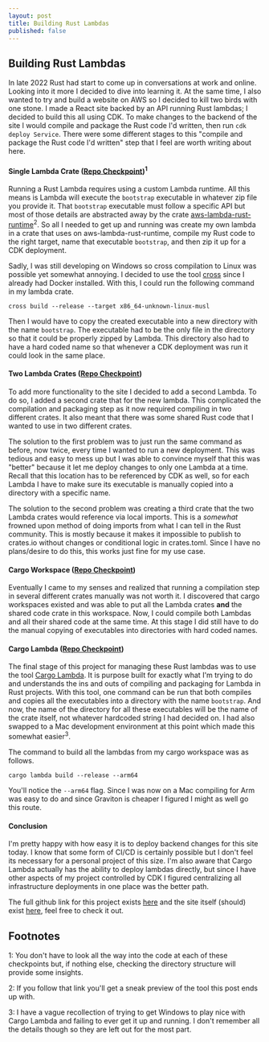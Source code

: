 ```yaml
---
layout: post
title: Building Rust Lambdas
published: false
---
```


## Building Rust Lambdas

In late 2022 Rust had start to come up in conversations at work and  online. Looking into it more I decided to dive into learning it. At the same time, I also wanted to try and build a website on AWS so I decided to kill two birds with one stone. I made a React site backed by an API running Rust lambdas; I decided to build this all using CDK. To make changes to the backend of the site I would compile and package the Rust code I'd written, then run `cdk deploy Service`. There were some different stages to this "compile and package the Rust code I'd written" step that I feel are worth writing about here. 

#### Single Lambda Crate ([Repo Checkpoint](https://github.com/jtk5aw/random-image-site/tree/16292677aee507dbff537c94a03d854320e33c55))<sup>1</sup>

Running a Rust Lambda requires using a custom Lambda runtime. All this means is Lambda will execute the `bootstrap` executable in whatever zip file you provide it. That `bootstrap` executable must follow a specific API but most of those details are abstracted away by the crate [aws-lambda-rust-runtime](https://github.com/awslabs/aws-lambda-rust-runtime)<sup>2</sup>. So all I needed to get up and running was create my own lambda in a crate that uses on aws-lambda-rust-runtime, compile my Rust code to the right target, name that executable `bootstrap`, and then zip it up for a CDK deployment. 

Sadly, I was still developing on Windows so cross compilation to Linux was possible yet somewhat annoying. I decided to use the tool [cross](https://github.com/cross-rs/cross) since I already had Docker installed. With this, I could run the following command in my lambda crate. 
```shell
cross build --release --target x86_64-unknown-linux-musl
``` 
Then I would have to copy the created executable into a new directory with the name `bootstrap`. The executable had to be the only file in the directory so that it could be properly zipped by Lambda. This directory also had to have a hard coded name so that whenever a CDK deployment was run it could look in the same place. 

#### Two Lambda Crates ([Repo Checkpoint](https://github.com/jtk5aw/random-image-site/tree/75d28168a54341fe226dcddbd08c51944daeee7d))

To add more functionality to the site I decided to add a second Lambda. To do so, I added a second crate that for the new lambda. This complicated the compilation and packaging step as it now required compiling in two different crates. It also meant that there was some shared Rust code that I wanted to use in two different crates. 

The solution to the first problem was to just run the same command as before, now twice, every time I wanted to run a new deployment. This was tedious and easy to mess up but I was able to convince myself that this was "better" because it let me deploy changes to only one Lambda at a time. Recall that this location has to be referenced by CDK as well, so for each Lambda I have to make sure its executable is manually copied into a directory with a specific name. 

The solution to the second problem was creating a third crate that the two Lambda crates would reference via local imports. This is a *somewhat* frowned upon method of doing imports from what I can tell in the Rust community. This is mostly because it makes it impossible to publish to crates.io without changes or conditional logic in crates.toml. Since I have no plans/desire to do this, this works just fine for my use case. 

#### Cargo Workspace ([Repo Checkpoint](https://github.com/jtk5aw/random-image-site/tree/fcff5dd556edd8a07d40348899da1821339fc3f1))

Eventually I came to my senses and realized that running a compilation step in several different crates manually was not worth it. I discovered that cargo workspaces existed and was able to put all the Lambda crates **and** the shared code crate in this workspace. Now, I could compile both Lambdas and all their shared code at the same time. At this stage I did still have to do the manual copying of executables into directories with hard coded names. 

#### Cargo Lambda ([Repo Checkpoint](https://github.com/jtk5aw/random-image-site/tree/9e8a1bbe8884cc7c9f018c19659bca1920ce3a27))

The final stage of this project for managing these Rust lambdas was to use the tool [Cargo Lambda](https://www.cargo-lambda.info/). It is purpose built for exactly what I'm trying to do and understands the ins and outs of compiling and packaging for Lambda in Rust projects. With this tool, one command can be run that both compiles and copies all the executables into a directory with the name `bootstrap`. And now, the name of the directory for all these executables will be the name of the crate itself, not whatever hardcoded string I had decided on. I had also swapped to a Mac development environment at this point which made this somewhat easier<sup>3</sup>.

The command to build all the lambdas from my cargo workspace was as follows. 
```shell
cargo lambda build --release --arm64
```
You'll notice the `--arm64` flag. Since I was now on a Mac compiling for Arm was easy to do and since Graviton is cheaper I figured I might as well go this route. 

#### Conclusion

I'm pretty happy with how easy it is to deploy backend changes for this site today. I know that some form of CI/CD is certainly possible but I don't feel its necessary for a personal project of this size. I'm also aware that Cargo Lambda actually has the ability to deploy lambdas directly, but since I have other aspects of my project controlled by CDK I figured centralizing all infrastructure deployments in one place was the better path. 

The full github link for this project exists [here](https://github.com/jtk5aw/random-image-site/) and the site itself (should) exist [here](https://jtken.com), feel free to check it out. 

## Footnotes

1: You don't have to look all the way into the code at each of these checkpoints but, if nothing else, checking the directory structure will provide some insights. 

2: If you follow that link you'll get a sneak preview of the tool this post ends up with. 

3: I have a vague recollection of trying to get Windows to play nice with Cargo Lambda and failing to ever get it up and running. I don't remember all the details though so they are left out for the most part. 